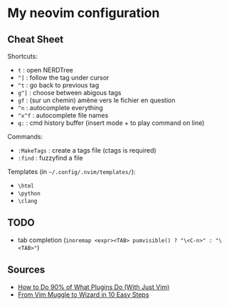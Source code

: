 My neovim configuration
=======================

Cheat Sheet
-----------

Shortcuts:

-	`t` : open NERDTree
-	`^]` : follow the tag under cursor
-	`^t` : go back to previous tag
-	`g^]` : choose between abigous tags
-	`gf` : (sur un chemin) amène vers le fichier en question
-	`^n` : autocomplete everything
-	`^x^f` : autocomplete file names
-	`q:` : cmd history buffer (insert mode + <CR> to play command on line)

Commands:

-	`:MakeTags` : create a tags file (ctags is required)
-	`:find` : fuzzyfind a file

Templates (in `~/.config/.nvim/templates/`\):

-	`\html`
-	`\python`
-	`\clang`

TODO
----

-	tab completion (`inoremap <expr><TAB> pumvisible() ? "\<C-n>" : "\<TAB>"`\)

Sources
-------

-	[How to Do 90% of What Plugins Do (With Just Vim)](https://www.youtube.com/watch?v=XA2WjJbmmoM)
-	[From Vim Muggle to Wizard in 10 Easy Steps](https://www.youtube.com/watch?v=MquaityA1SM)
